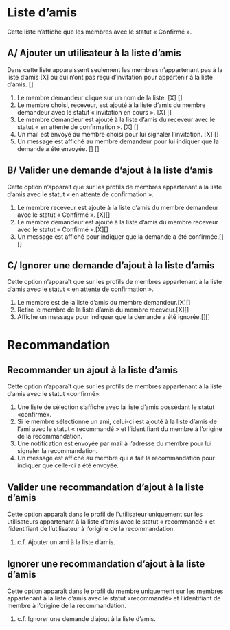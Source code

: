 # Liste d’amis
Cette liste n’affiche que les membres avec le statut « Confirmé ».

## A/ Ajouter un utilisateur à la liste d’amis
Dans cette liste apparaissent seulement les membres n’appartenant pas à la
liste d’amis [X] ou qui n’ont pas reçu d’invitation pour appartenir à la liste d’amis. []

1. Le membre demandeur clique sur un nom de la liste. [X] []
2. Le membre choisi, receveur, est ajouté à la liste d’amis du membre
demandeur avec le statut « invitation en cours ». [X] []
3. Le membre demandeur est ajouté à la liste d’amis du receveur avec le
statut « en attente de confirmation ». [X] []
4. Un mail est envoyé au membre choisi pour lui signaler l’invitation. [X] []
5. Un message est affiché au membre demandeur pour lui indiquer que la
demande a été envoyée. [] []

## B/ Valider une demande d’ajout à la liste d’amis
Cette option n’apparaît que sur les profils de membres appartenant à la liste
d’amis avec le statut « en attente de confirmation ».

1. Le membre receveur est ajouté à la liste d’amis du membre demandeur
avec le statut « Confirmé ». [X][]
2. Le membre demandeur est ajouté à la liste d’amis du membre receveur
avec le statut « Confirmé ».[X][]
3. Un message est affiché pour indiquer que la demande a été confirmée.[][]

## C/ Ignorer une demande d’ajout à la liste d’amis
Cette option n’apparaît que sur les profils de membres appartenant à la liste
d’amis avec le statut « en attente de confirmation ».

1. Le membre est de la liste d’amis du membre demandeur.[X][]
2. Retire le membre de la liste d’amis du membre receveur.[X][]
3. Affiche un message pour indiquer que la demande a été ignorée.[][]

# Recommandation

## Recommander un ajout à la liste d’amis
Cette option n’apparaît que sur les profils de membres appartenant à la
liste d’amis avec le statut «confirmé».

1. Une liste de sélection s’affiche avec la liste d’amis possédant le
statut «confirmé».
2. Si le membre sélectionne un ami, celui-ci est ajouté à la liste
d’amis de l’ami avec le statut «
recommandé » et l’identifiant du membre à l’origine de la recommandation.
3. Une notification est envoyée par mail à l’adresse du membre pour lui
signaler la recommandation.
4. Un message est affiché au membre qui a fait la recommandation pour
indiquer que celle-ci a été envoyée.

## Valider une recommandation d’ajout à la liste d’amis
Cette option apparaît dans le profil de l'utilisateur uniquement sur les
utilisateurs appartenant à la liste d’amis avec le statut « recommandé »
et l’identifiant de l’utilisateur à l’origine de la recommandation.

1. c.f. Ajouter un ami à la liste d’amis.

## Ignorer une recommandation d’ajout à la liste d’amis
Cette option apparaît dans le profil du membre uniquement sur les membres
appartenant à la liste d’amis avec le statut «recommandé» et
l’identifiant de membre à l’origine de la recommandation.

1. c.f. Ignorer une demande d’ajout à la liste d’amis.
